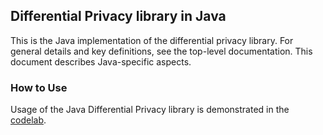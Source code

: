 ## Differential Privacy library in Java

This is the Java implementation of the differential privacy library. For general
details and key definitions, see the top-level documentation.
This document describes Java-specific aspects.

### How to Use
Usage of the Java Differential Privacy library is demonstrated in the
[codelab](https://github.com/google/differential-privacy/tree/main/examples/java).
